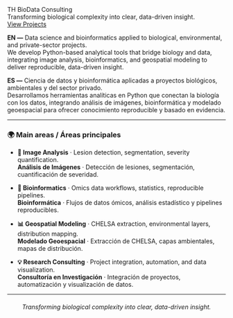 <div class="hero hero--full">
  <div class="hero__bg"></div>
  <div class="hero__content">
    <div>
      <div class="hero__title">TH BioData Consulting</div>
      <div class="hero__tag">Transforming biological complexity into clear, data-driven insight.</div>
      <div><a class="hero__cta" href="projects/">View Projects</a></div>
    </div>
  </div>
</div>

**EN —** Data science and bioinformatics applied to biological, environmental, and private-sector projects.  
We develop Python-based analytical tools that bridge biology and data, integrating image analysis, bioinformatics, and geospatial modeling to deliver reproducible, data-driven insight.  

**ES —** Ciencia de datos y bioinformática aplicadas a proyectos biológicos, ambientales y del sector privado.  
Desarrollamos herramientas analíticas en Python que conectan la biología con los datos, integrando análisis de imágenes, bioinformática y modelado geoespacial para ofrecer conocimiento reproducible y basado en evidencia.

</div>

---

### 🌍 Main areas / Áreas principales

- **🧫 Image Analysis** · Lesion detection, segmentation, severity quantification.  
  **Análisis de Imágenes** · Detección de lesiones, segmentación, cuantificación de severidad.  

- **🧬 Bioinformatics** · Omics data workflows, statistics, reproducible pipelines.  
  **Bioinformática** · Flujos de datos ómicos, análisis estadístico y pipelines reproducibles.  

- **📊 Geospatial Modeling** · CHELSA extraction, environmental layers, distribution mapping.  
  **Modelado Geoespacial** · Extracción de CHELSA, capas ambientales, mapas de distribución.  

- **💡 Research Consulting** · Project integration, automation, and data visualization.  
  **Consultoría en Investigación** · Integración de proyectos, automatización y visualización de datos.

---

<div align="center" style="margin-top: 20px;">
  <em>Transforming biological complexity into clear, data-driven insight.</em>
</div>
